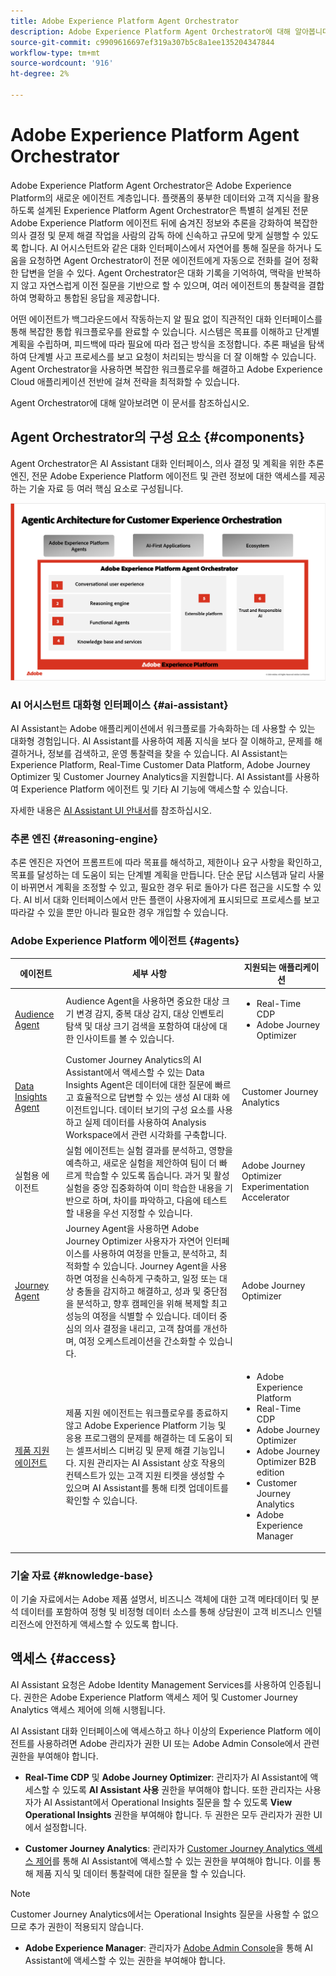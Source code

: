 ```yaml
---
title: Adobe Experience Platform Agent Orchestrator
description: Adobe Experience Platform Agent Orchestrator에 대해 알아봅니다.
source-git-commit: c9909616697ef319a307b5c8a1ee135204347844
workflow-type: tm+mt
source-wordcount: '916'
ht-degree: 2%

---
```


# Adobe Experience Platform Agent Orchestrator

Adobe Experience Platform Agent Orchestrator은 Adobe Experience Platform의 새로운 에이전트 계층입니다. 플랫폼의 풍부한 데이터와 고객 지식을 활용하도록 설계된 Experience Platform Agent Orchestrator은 특별히 설계된 전문 Adobe Experience Platform 에이전트 뒤에 숨겨진 정보와 추론을 강화하여 복잡한 의사 결정 및 문제 해결 작업을 사람의 감독 하에 신속하고 규모에 맞게 실행할 수 있도록 합니다. AI 어시스턴트와 같은 대화 인터페이스에서 자연어를 통해 질문을 하거나 도움을 요청하면 Agent Orchestrator이 전문 에이전트에게 자동으로 전화를 걸어 정확한 답변을 얻을 수 있다. Agent Orchestrator은 대화 기록을 기억하여, 맥락을 반복하지 않고 자연스럽게 이전 질문을 기반으로 할 수 있으며, 여러 에이전트의 통찰력을 결합하여 명확하고 통합된 응답을 제공합니다.

어떤 에이전트가 백그라운드에서 작동하는지 알 필요 없이 직관적인 대화 인터페이스를 통해 복잡한 통합 워크플로우를 완료할 수 있습니다. 시스템은 목표를 이해하고 단계별 계획을 수립하며, 피드백에 따라 필요에 따라 접근 방식을 조정합니다. 추론 패널을 탐색하여 단계별 사고 프로세스를 보고 요청이 처리되는 방식을 더 잘 이해할 수 있습니다. Agent Orchestrator을 사용하면 복잡한 워크플로우를 해결하고 Adobe Experience Cloud 애플리케이션 전반에 걸쳐 전략을 최적화할 수 있습니다.

Agent Orchestrator에 대해 알아보려면 이 문서를 참조하십시오.

## Agent Orchestrator의 구성 요소 {#components}

Agent Orchestrator은 AI Assistant 대화 인터페이스, 의사 결정 및 계획을 위한 추론 엔진, 전문 Adobe Experience Platform 에이전트 및 관련 정보에 대한 액세스를 제공하는 기술 자료 등 여러 핵심 요소로 구성됩니다.

![Agent Orchestrator의 마케팅 아키텍처입니다.](./images/agent-orchestrator/agentic-architecture.png)

### AI 어시스턴트 대화형 인터페이스 {#ai-assistant}

AI Assistant는 Adobe 애플리케이션에서 워크플로를 가속화하는 데 사용할 수 있는 대화형 경험입니다. AI Assistant를 사용하여 제품 지식을 보다 잘 이해하고, 문제를 해결하거나, 정보를 검색하고, 운영 통찰력을 찾을 수 있습니다. AI Assistant는 Experience Platform, Real-Time Customer Data Platform, Adobe Journey Optimizer 및 Customer Journey Analytics을 지원합니다. AI Assistant를 사용하여 Experience Platform 에이전트 및 기타 AI 기능에 액세스할 수 있습니다.

자세한 내용은 [AI Assistant UI 안내서](../ai-assistant/ai-assistant-ui.md)를 참조하십시오.

### 추론 엔진 {#reasoning-engine}

추론 엔진은 자연어 프롬프트에 따라 목표를 해석하고, 제한이나 요구 사항을 확인하고, 목표를 달성하는 데 도움이 되는 단계별 계획을 만듭니다. 단순 문답 시스템과 달리 사물이 바뀌면서 계획을 조정할 수 있고, 필요한 경우 뒤로 돌아가 다른 접근을 시도할 수 있다. AI 비서 대화 인터페이스에서 만든 플랜이 사용자에게 표시되므로 프로세스를 보고 따라갈 수 있을 뿐만 아니라 필요한 경우 개입할 수 있습니다.

### Adobe Experience Platform 에이전트 {#agents}

| 에이전트 | 세부 사항 | 지원되는 애플리케이션 |
| --- | --- | --- |
| [Audience Agent](audience.md) | Audience Agent을 사용하면 중요한 대상 크기 변경 감지, 중복 대상 감지, 대상 인벤토리 탐색 및 대상 크기 검색을 포함하여 대상에 대한 인사이트를 볼 수 있습니다. | <ul><li>Real-Time CDP</li><li>Adobe Journey Optimizer</li></ul> |
| [Data Insights Agent](https://experienceleague.adobe.com/ko/docs/analytics-platform/using/cja-overview/cja-b2c-overview/data-analysis-ai) | Customer Journey Analytics의 AI Assistant에서 액세스할 수 있는 Data Insights Agent은 데이터에 대한 질문에 빠르고 효율적으로 답변할 수 있는 생성 AI 대화 에이전트입니다. 데이터 보기의 구성 요소를 사용하고 실제 데이터를 사용하여 Analysis Workspace에서 관련 시각화를 구축합니다. | Customer Journey Analytics |
| 실험용 에이전트 | 실험 에이전트는 실험 결과를 분석하고, 영향을 예측하고, 새로운 실험을 제안하여 팀이 더 빠르게 학습할 수 있도록 돕습니다. 과거 및 활성 실험을 중앙 집중화하여 이미 학습한 내용을 기반으로 하며, 차이를 파악하고, 다음에 테스트할 내용을 우선 지정할 수 있습니다. | Adobe Journey Optimizer Experimentation Accelerator |
| [Journey Agent](./ajo-agent-analyze.md) | Journey Agent을 사용하면 Adobe Journey Optimizer 사용자가 자연어 인터페이스를 사용하여 여정을 만들고, 분석하고, 최적화할 수 있습니다. Journey Agent을 사용하면 여정을 신속하게 구축하고, 일정 또는 대상 충돌을 감지하고 해결하고, 성과 및 중단점을 분석하고, 향후 캠페인을 위해 복제할 최고 성능의 여정을 식별할 수 있습니다. 데이터 중심의 의사 결정을 내리고, 고객 참여를 개선하며, 여정 오케스트레이션을 간소화할 수 있습니다. | Adobe Journey Optimizer |
| [제품 지원 에이전트](https://experienceleague.adobe.com/ko/docs/experience-platform/ai-assistant/new-features/customer-support) | 제품 지원 에이전트는 워크플로우를 종료하지 않고 Adobe Experience Platform 기능 및 응용 프로그램의 문제를 해결하는 데 도움이 되는 셀프서비스 디버깅 및 문제 해결 기능입니다. 지원 관리자는 AI Assistant 상호 작용의 컨텍스트가 있는 고객 지원 티켓을 생성할 수 있으며 AI Assistant를 통해 티켓 업데이트를 확인할 수 있습니다. | <ul><li>Adobe Experience Platform</li><li>Real-Time CDP</li><li>Adobe Journey Optimizer</li><li>Adobe Journey Optimizer B2B edition</li><li>Customer Journey Analytics</li><li>Adobe Experience Manager</li></ul> |

### 기술 자료 {#knowledge-base}

이 기술 자료에서는 Adobe 제품 설명서, 비즈니스 객체에 대한 고객 메타데이터 및 분석 데이터를 포함하여 정형 및 비정형 데이터 소스를 통해 상담원이 고객 비즈니스 인텔리전스에 안전하게 액세스할 수 있도록 합니다.

## 액세스 {#access}

AI Assistant 요청은 Adobe Identity Management Services를 사용하여 인증됩니다. 권한은 Adobe Experience Platform 액세스 제어 및 Customer Journey Analytics 액세스 제어에 의해 시행됩니다.

AI Assistant 대화 인터페이스에 액세스하고 하나 이상의 Experience Platform 에이전트를 사용하려면 Adobe 관리자가 권한 UI 또는 Adobe Admin Console에서 관련 권한을 부여해야 합니다.

* **Real-Time CDP** 및 **Adobe Journey Optimizer**: 관리자가 AI Assistant에 액세스할 수 있도록 **AI Assistant 사용** 권한을 부여해야 합니다. 또한 관리자는 사용자가 AI Assistant에서 Operational Insights 질문을 할 수 있도록 **View Operational Insights** 권한을 부여해야 합니다. 두 권한은 모두 관리자가 권한 UI에서 설정합니다.

* **Customer Journey Analytics**: 관리자가 [Customer Journey Analytics 액세스 제어](https://experienceleague.adobe.com/ko/docs/analytics-platform/using/technotes/access-control)를 통해 AI Assistant에 액세스할 수 있는 권한을 부여해야 합니다. 이를 통해 제품 지식 및 데이터 통찰력에 대한 질문을 할 수 있습니다.

>[!NOTE]
>
>Customer Journey Analytics에서는 Operational Insights 질문을 사용할 수 없으므로 추가 권한이 적용되지 않습니다.

* **Adobe Experience Manager**: 관리자가 [Adobe Admin Console](https://helpx.adobe.com/kr/enterprise/using/admin-console.html)을 통해 AI Assistant에 액세스할 수 있는 권한을 부여해야 합니다.
